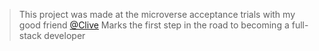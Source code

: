 > This project was made at the microverse acceptance trials with my good friend [@Clive](https://github.com/MmakolaMC)
> Marks the first step in the road to becoming a full-stack developer
